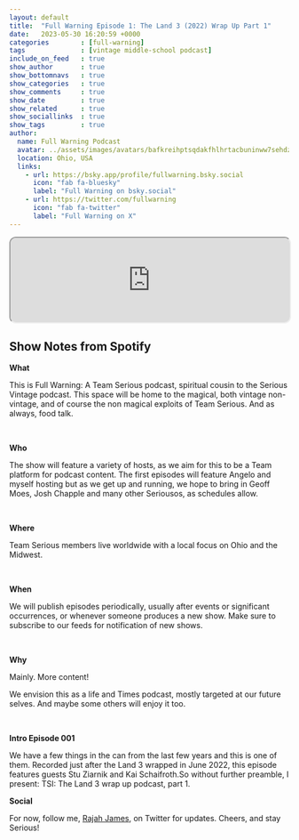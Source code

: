 ```yaml
---
layout: default
title:  "Full Warning Episode 1: The Land 3 (2022) Wrap Up Part 1"
date:   2023-05-30 16:20:59 +0000
categories        : [full-warning]
tags              : [vintage middle-school podcast]
include_on_feed   : true
show_author       : true
show_bottomnavs   : true
show_categories   : true
show_comments     : true
show_date         : true
show_related      : true
show_sociallinks  : true
show_tags         : true
author:
  name: Full Warning Podcast
  avatar: ../assets/images/avatars/bafkreihptsqdakfhlhrtacbuninww7sehdzvc6pup5wodnyi4tktbv6w3u.jpg
  location: Ohio, USA
  links:
    - url: https://bsky.app/profile/fullwarning.bsky.social
      icon: "fab fa-bluesky"
      label: "Full Warning on bsky.social"
    - url: https://twitter.com/fullwarning
      icon: "fab fa-twitter"
      label: "Full Warning on X"
---
```


<iframe style="border-radius:12px" src="https://podcasters.spotify.com/pod/show/full-warning/embed/episodes/Full-Warning-Episode-1-The-Land-3-2022-Wrap-Up-Part-1-e24ujjf/a-a9u18r3" allow="autoplay; clipboard-write; encrypted-media; fullscreen; picture-in-picture" width="100%" height="152"  scrolling="no"></iframe>

## Show Notes from Spotify

<p><strong>What </strong></p>
<p>This is Full Warning: A Team Serious podcast, spiritual cousin to the Serious Vintage podcast. This space will be home to the magical, both vintage non-vintage, and of course the non magical exploits of Team Serious. And as always, food talk.</p>
<p><br></p>
<p><strong>Who</strong></p>
<p>The show will feature a variety of hosts, as we aim for this to be a Team platform for podcast content. The first episodes will feature Angelo and myself hosting but as we get up and running, we hope to bring in Geoff Moes, Josh Chapple and many other Seriousos, as schedules allow.</p>
<p><br></p>
<p><strong>Where</strong></p>
<p>Team Serious members live worldwide with a local focus on Ohio and the Midwest.</p>
<p><br></p>
<p><strong>When</strong></p>
<p>We will publish episodes periodically, usually after events or significant occurrences, or whenever someone produces a new show. Make sure to subscribe to our feeds for notification of new shows.</p>
<p><br></p>
<p><strong>Why</strong></p>
<p>Mainly. More content!</p>
<p>We envision this as a life and Times podcast, mostly targeted at our future selves. And maybe some others will enjoy it too.</p>
<p><br></p>
<p><strong>Intro Episode 001</strong></p>
<p>We have a few things in the can from the last few years and this is one of them. Recorded just after the Land 3 wrapped in June 2022, this episode features guests Stu Ziarnik and Kai Schaifroth.So without further preamble, I present: TSI: The Land 3 wrap up podcast, part 1.

<strong>Social</strong></p>
<p>For now, follow me, <a href="https://twitter.com/rykerwilliams">⁠⁠Rajah James⁠⁠</a>, on Twitter for updates. Cheers, and stay Serious!</p>
